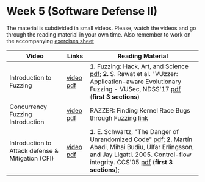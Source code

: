 # Week 5  (Software Defense II)

The material is subdivided in small videos.
Please, watch the videos and go through the reading material in your own time.
Also remember to work on the accompanying [exercises sheet](../exercises/EXERCISE5.md)

| Video                   | Links                     |        Reading Material                                                                                                                                                                                      |
|-------------------------|---------------------------|----------------------------------------------------------------------------------|
| Introduction to Fuzzing                 | [video](https://web.microsoftstream.com/video/c7d0cd83-3f9d-4b18-b9f9-448c654326d6) [pdf](../slides/week5/Intro-fuzzzing.pdf) | **1.** Fuzzing: Hack, Art, and Science [pdf](https://patricegodefroid.github.io/public_psfiles/Fuzzing-101-CACM2020.pdf); **2.** S. Rawat et al. "VUzzer: Application-aware Evolutionary Fuzzing - VUSec, NDSS'17.[pdf](https://download.vusec.net/papers/vuzzer_ndss17.pdf) (**first 3 sections**)|
| Concurrency Fuzzing Introduction | [video](https://web.microsoftstream.com/video/ae4b1d76-4a06-4668-9561-4d556a483323) [pdf](../slides/week5/Intro-concurrency-fuzz.pdf)| RAZZER: Finding Kernel Race Bugs through Fuzzing [link](https://lifeasageek.github.io/papers/jeong-razzer.pdf)|
| Introduction to Attack defense & Mitigation (CFI) | [video](https://web.microsoftstream.com/video/f9277371-f346-45bc-9618-f92e6be03a7d) [pdf](../slides/week5/intro-defence-mitigation.pdf) | **1.** E. Schwartz, "The Danger of Unrandomized Code" [pdf](https://www.usenix.org/system/files/login/articles/105516-Schwartz.pdf); **2.** Martín Abadi, Mihai Budiu, Úlfar Erlingsson, and Jay Ligatti. 2005. Control-flow integrity. CCS'05 [pdf](http://www.cs.columbia.edu/~suman/secure_sw_devel/p340-abadi.pdf) (**first 3 sections**);                                                                                                                                                                                       |
